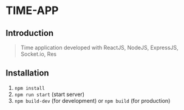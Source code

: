 # TIME-APP

## Introduction

> Time application developed with ReactJS, NodeJS, ExpressJS, Socket.io, Res

## Installation
 
1. ``` npm install ```
2. ``` npm run start ``` (start server)
3. ``` npm build-dev ``` (for development) or ```npm build``` (for production) 
